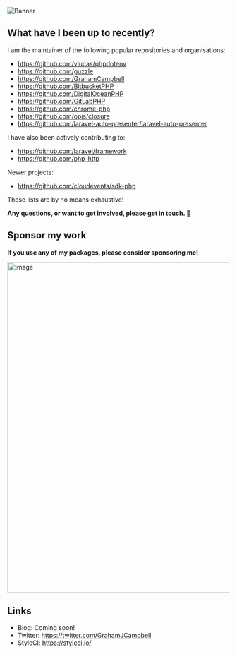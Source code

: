 ![Banner](https://user-images.githubusercontent.com/2829600/129493318-a91a5f4f-4b02-4166-ac2f-b558cabd2fc9.png)

## What have I been up to recently?

I am the maintainer of the following popular repositories and organisations:

* https://github.com/vlucas/phpdotenv
* https://github.com/guzzle
* https://github.com/GrahamCampbell
* https://github.com/BitbucketPHP
* https://github.com/DigitalOceanPHP
* https://github.com/GitLabPHP
* https://github.com/chrome-php
* https://github.com/opis/closure
* https://github.com/laravel-auto-presenter/laravel-auto-presenter

I have also been actively contributing to:

* https://github.com/laravel/framework
* https://github.com/php-http

Newer projects:

* https://github.com/cloudevents/sdk-php

These lists are by no means exhaustive!

**Any questions, or want to get involved, please get in touch. 🐘**

## Sponsor my work

**If you use any of my packages, please consider sponsoring me!**

<a href="https://github.com/sponsors/GrahamCampbell"><img width="749" alt="image" src="https://user-images.githubusercontent.com/2829600/129493499-f256dad4-da5b-4fc9-b6a5-3a98260fdf46.png"></a>

## Links

* Blog: Coming soon!
* Twitter: https://twitter.com/GrahamJCampbell
* StyleCI: https://styleci.io/
